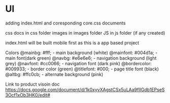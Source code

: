 # UI

adding index.html and coresponding core.css documents

css docs in css folder
images in images folder
JS in js folder (if any created)


index.html will be built mobile first as this is a app based project


Colors
@mainbg: #fff;  - main background (white)
@mainfont: #004d1a; - main font(dark green)
@navbg: #e6e6e6; - navigation background (light grey)
@navfont: #cc0066; - navigation font (dark pink)
@bordercolor: #009933; - border color (green)
@titlefont: #000; - page title font (black)
@altbg: #ffc0cb; - alternate background (pink)

Link to product visoin doc  https://docs.google.com/document/d/1k0xyvXAgstCSx5uLAa9flIGdb1EPseS3Ocf1xOb3HK0/edit#